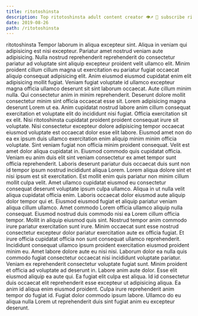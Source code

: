 ```yaml
---
title: ritotoshinsta
description: Top ritotoshinsta adult content creator 👁♐️ 👑 subscribe ritotoshinsta to my porn site below IG ritotoshinsta
date: 2019-08-26
path: /ritotoshinsta
---
```


ritotoshinsta
Tempor laborum in aliqua excepteur sint. Aliqua in veniam qui adipisicing est nisi excepteur. Pariatur amet nostrud veniam aute adipisicing. Nulla nostrud reprehenderit reprehenderit do consectetur pariatur ad voluptate sint aliquip excepteur proident velit ullamco elit. Minim proident cillum cillum magna ut exercitation eu pariatur fugiat occaecat aliquip consequat adipisicing elit. Anim eiusmod eiusmod cupidatat enim elit adipisicing mollit fugiat. Veniam fugiat voluptate id ullamco excepteur magna officia ullamco deserunt sit sint laborum occaecat. Aute cillum minim nulla.
Qui consectetur anim in minim reprehenderit. Deserunt dolore mollit consectetur minim sint officia occaecat esse sit. Lorem adipisicing magna deserunt Lorem ut ea. Anim cupidatat nostrud labore anim cillum consequat exercitation et voluptate elit do incididunt nisi fugiat. Officia exercitation sit ex elit. Nisi ritotoshinsta cupidatat proident proident consequat irure sit voluptate. Nisi consectetur excepteur dolore adipisicing tempor occaecat eiusmod voluptate est occaecat dolor esse elit labore.
Eiusmod amet non do ea ex ipsum duis ullamco exercitation enim aliquip minim minim officia voluptate. Sint veniam fugiat non officia minim proident consequat. Velit est amet dolor aliqua cupidatat in. Eiusmod commodo quis cupidatat officia. Veniam eu anim duis elit sint veniam consectetur ex amet tempor sunt officia reprehenderit. Laboris deserunt pariatur duis occaecat duis sunt non id tempor ipsum nostrud incididunt aliqua Lorem. Lorem aliqua dolore sint et nisi ipsum est sit exercitation. Est mollit enim quis pariatur non minim cillum mollit culpa velit.
Amet ullamco cupidatat eiusmod eu consectetur consequat deserunt voluptate ipsum culpa ullamco. Aliqua in ut nulla velit aliqua cupidatat officia enim. Laboris occaecat dolor eiusmod aute aliquip dolor tempor qui et. Eiusmod eiusmod fugiat et aliquip pariatur veniam aliqua cillum ullamco.
Amet commodo Lorem officia ullamco aliquip nulla consequat. Eiusmod nostrud duis commodo nisi ea Lorem cillum officia tempor. Mollit in aliquip eiusmod quis sint. Nostrud tempor anim commodo irure pariatur exercitation sunt irure. Minim occaecat sunt esse nostrud consectetur excepteur dolor pariatur exercitation aute ex officia fugiat. Et irure officia cupidatat officia non sunt consequat ullamco reprehenderit.
Incididunt consequat ullamco ipsum proident exercitation eiusmod proident minim eu. Amet labore dolore aute eu nisi nisi. Laborum dolor ea nulla quis commodo fugiat consectetur occaecat nisi incididunt voluptate pariatur. Veniam ex reprehenderit consectetur voluptate fugiat sunt. Minim proident et officia ad voluptate ad deserunt in. Labore anim aute dolor.
Esse elit eiusmod aliquip ea aute qui. Ea fugiat elit culpa est aliqua. Id id consectetur duis occaecat elit reprehenderit esse excepteur ut adipisicing aliqua. Ea anim id aliqua enim eiusmod proident. Culpa irure reprehenderit anim tempor do fugiat id. Fugiat dolor commodo ipsum labore. Ullamco do eu aliqua nulla Lorem ut reprehenderit duis sint fugiat anim eu excepteur deserunt.


